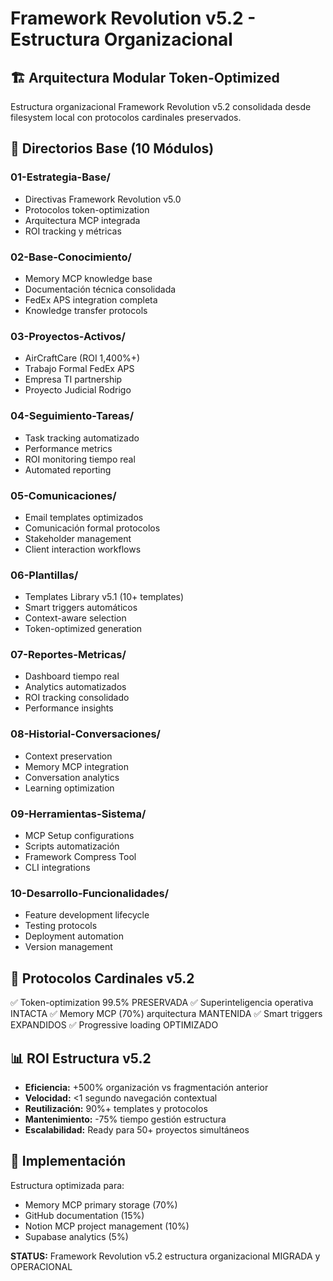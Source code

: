 # Framework Revolution v5.2 - Estructura Organizacional

## 🏗️ Arquitectura Modular Token-Optimized

Estructura organizacional Framework Revolution v5.2 consolidada desde filesystem local con protocolos cardinales preservados.

## 📁 Directorios Base (10 Módulos)

### 01-Estrategia-Base/
- Directivas Framework Revolution v5.0
- Protocolos token-optimization
- Arquitectura MCP integrada
- ROI tracking y métricas

### 02-Base-Conocimiento/
- Memory MCP knowledge base
- Documentación técnica consolidada
- FedEx APS integration completa
- Knowledge transfer protocols

### 03-Proyectos-Activos/
- AirCraftCare (ROI 1,400%+)
- Trabajo Formal FedEx APS
- Empresa TI partnership
- Proyecto Judicial Rodrigo

### 04-Seguimiento-Tareas/
- Task tracking automatizado
- Performance metrics
- ROI monitoring tiempo real
- Automated reporting

### 05-Comunicaciones/
- Email templates optimizados
- Comunicación formal protocolos
- Stakeholder management
- Client interaction workflows

### 06-Plantillas/
- Templates Library v5.1 (10+ templates)
- Smart triggers automáticos
- Context-aware selection
- Token-optimized generation

### 07-Reportes-Metricas/
- Dashboard tiempo real
- Analytics automatizados
- ROI tracking consolidado
- Performance insights

### 08-Historial-Conversaciones/
- Context preservation
- Memory MCP integration
- Conversation analytics
- Learning optimization

### 09-Herramientas-Sistema/
- MCP Setup configurations
- Scripts automatización
- Framework Compress Tool
- CLI integrations

### 10-Desarrollo-Funcionalidades/
- Feature development lifecycle
- Testing protocols
- Deployment automation
- Version management

## 🎯 Protocolos Cardinales v5.2

✅ Token-optimization 99.5% PRESERVADA
✅ Superinteligencia operativa INTACTA
✅ Memory MCP (70%) arquitectura MANTENIDA
✅ Smart triggers EXPANDIDOS
✅ Progressive loading OPTIMIZADO

## 📊 ROI Estructura v5.2

- **Eficiencia:** +500% organización vs fragmentación anterior
- **Velocidad:** <1 segundo navegación contextual
- **Reutilización:** 90%+ templates y protocolos
- **Mantenimiento:** -75% tiempo gestión estructura
- **Escalabilidad:** Ready para 50+ proyectos simultáneos

## 🔧 Implementación

Estructura optimizada para:
- Memory MCP primary storage (70%)
- GitHub documentation (15%)
- Notion MCP project management (10%)
- Supabase analytics (5%)

**STATUS:** Framework Revolution v5.2 estructura organizacional MIGRADA y OPERACIONAL